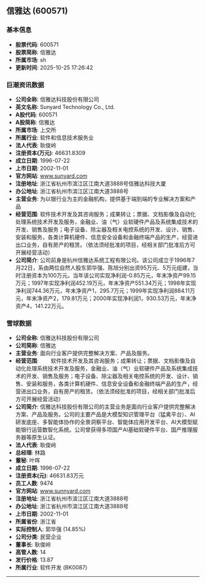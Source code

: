 ## 信雅达 (600571)

### 基本信息

- **股票代码**: 600571
- **股票简称**: 信雅达
- **所属市场**: sh
- **更新时间**: 2025-10-25 17:26:42

### 巨潮资讯数据

- **公司全称**: 信雅达科技股份有限公司
- **英文名称**: Sunyard Technology Co., Ltd.
- **A股代码**: 600571
- **A股简称**: 信雅达
- **所属市场**: 上交所
- **所属行业**: 软件和信息技术服务业
- **法人代表**: 耿俊岭
- **注册资本(万元)**: 46631.8309
- **成立日期**: 1996-07-22
- **上市日期**: 2002-11-01
- **官方网站**: www.sunyard.com
- **注册地址**: 浙江省杭州市滨江区江南大道3888号信雅达科技大厦
- **办公地址**: 浙江省杭州市滨江区江南大道3888号
- **主营业务**: 为以银行业为主的金融机构，提供基于端到端的专业解决方案和产品
- **经营范围**: 软件技术开发及其咨询服务；成果转让；票据、文档影像及自动化处理系统技术开发及服务，金融业、油（气）业软硬件产品及系统集成技术的开发、销售及服务；电子设备、除尘器及相关电控系统的开发、设计、销售、安装和服务，各类计算机硬件、信息安全设备和金融终端产品的生产，经营进出口业务，自有房产的租赁。（依法须经批准的项目，经相关部门批准后方可开展经营活动）
- **公司简介**: 公司前身是杭州信雅达系统工程有限公司。该公司成立于1996年7月22日，系由两位自然人股东郭华强、陈旭分别出资95万元、5万元组建，当时注册资本为100万元。当年该公司实现净利润-0.85万元，年末净资产99.15万元；1997年实现净利润452.19万元，年末净资产551.34万元；1998年实现净利润744.36万元，年末净资产1，295.7万元；1999年实现净利润884.11万元，年末净资产2，179.81万元；2000年实现净利润1，930.53万元，年末净资产4，141.22万元。

### 雪球数据

- **公司全称**: 信雅达科技股份有限公司
- **公司简称**: 信雅达
- **主营业务**: 面向行业客户提供完整解决方案、产品及服务。
- **经营范围**: 　　软件技术开发及其咨询服务；成果转让；票据、文档影像及自动化处理系统技术开发及服务，金融业、油（气）业软硬件产品及系统集成技术的开发、销售及服务；电子设备、除尘器及相关电控系统的开发、设计、销售、安装和服务，各类计算机硬件、信息安全设备和金融终端产品的生产，经营进出口业务，自有房产的租赁。（依法须经批准的项目，经相关部门批准后方可开展经营活动）
- **公司简介**: 信雅达科技股份有限公司的主营业务是面向行业客户提供完整解决方案、产品及服务。公司的主要产品是大模型知识管理平台（猛禽平台）、AI研发底座、多智能体协作的全景洞察平台、智能体应用开发平台、AI大模型赋能银行运营数智化系统。公司曾获得多项国产AI基础软硬件平台、国产推理服务器等原生认证。
- **法人代表**: 耿俊岭
- **总经理**: 林路
- **董秘**: 叶晖
- **成立日期**: 1996-07-22
- **注册资本(元)**: 46631.83万元
- **员工人数**: 9474
- **官方网站**: www.sunnyard.com
- **注册地址**: 浙江省杭州市滨江区江南大道3888号
- **办公地址**: 浙江省杭州市滨江区江南大道3888号
- **上市日期**: 2002-11-01
- **所属省份**: 浙江省
- **实际控制人**: 郭华强 (14.85%)
- **公司分类**: 民营企业
- **董事长**: 耿俊岭
- **高管人数**: 14
- **发行价格**: 13.87
- **所属行业**: 软件开发 (BK0087)

---